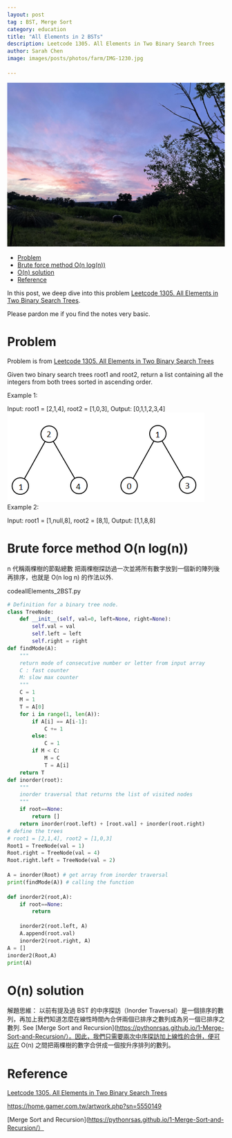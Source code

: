```yaml
---
layout: post
tag : BST, Merge Sort
category: education
title: "All Elements in 2 BSTs"
description: Leetcode 1305. All Elements in Two Binary Search Trees
author: Sarah Chen
image: images/posts/photos/farm/IMG-1230.jpg

---
```

![](../images/posts/photos/farm/IMG-1930.jpg)
- [Problem](#problem)
- [Brute force method O(n log(n))](#brute-force-method-on-logn)
- [O(n) solution](#on-solution)
- [Reference](#reference)

In this post, we deep dive into this problem [Leetcode 1305. All Elements in Two Binary Search Trees](https://leetcode.com/problems/all-elements-in-two-binary-search-trees/).  

Please pardon me if you find the notes very basic. 

# Problem 

Problem is from [Leetcode 1305. All Elements in Two Binary Search Trees](https://leetcode.com/problems/all-elements-in-two-binary-search-trees/)

Given two binary search trees root1 and root2, return a list containing all the integers from both trees sorted in ascending order.

Example 1:

Input: root1 = [2,1,4], root2 = [1,0,3],
Output: [0,1,1,2,3,4]
![allElements2BST](..\images\posts\allElements2BST.PNG)
Example 2:

Input: root1 = [1,null,8], root2 = [8,1],
Output: [1,1,8,8]
 
# Brute force method O(n log(n))
n 代稱兩棵樹的節點總數
把兩棵樹探訪過一次並將所有數字放到一個新的陣列後再排序，也就是 O(n log n) 的作法以外.

<div class="code-head"><span>code</span>allElements_2BST.py</div>

```python
# Definition for a binary tree node.
class TreeNode:
    def __init__(self, val=0, left=None, right=None):
        self.val = val
        self.left = left
        self.right = right
def findMode(A):
    """
    return mode of consecutive number or letter from input array
    C : fast counter
    M: slow max counter
    """
    C = 1
    M = 1
    T = A[0]
    for i in range(1, len(A)):
        if A[i] == A[i-1]:
            C += 1
        else:
            C = 1
        if M < C:
            M = C
            T = A[i]
    return T
def inorder(root):
    """
    inorder traversal that returns the list of visited nodes
    """
    if root==None:
        return []
    return inorder(root.left) + [root.val] + inorder(root.right)
# define the trees
# root1 = [2,1,4], root2 = [1,0,3]
Root1 = TreeNode(val = 1)        
Root.right = TreeNode(val = 4)
Root.right.left = TreeNode(val = 2)

A = inorder(Root) # get array from inorder traversal
print(findMode(A)) # calling the function

def inorder2(root,A): 
    if root==None:
        return

    inorder2(root.left, A)
    A.append(root.val)
    inorder2(root.right, A)
A = []
inorder2(Root,A)
print(A)

```

# O(n) solution
解題思維：
以前有提及過 BST 的中序探訪（Inorder Traversal）是一個排序的數列，再加上我們知道怎麼在線性時間內合併兩個已排序之數列成為另一個已排序之數列. See [Merge Sort and Recursion](https://pythonrsas.github.io/1-Merge-Sort-and-Recursion/）。因此，我們只需要兩次中序探訪加上線性的合併，便可以在 O(n) 之間把兩棵樹的數字合併成一個按升序排列的數列。

# Reference

[Leetcode 1305. All Elements in Two Binary Search Trees](https://leetcode.com/problems/all-elements-in-two-binary-search-trees/)

https://home.gamer.com.tw/artwork.php?sn=5550149

[Merge Sort and Recursion](https://pythonrsas.github.io/1-Merge-Sort-and-Recursion/）